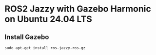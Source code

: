 # ROS2 Jazzy with Gazebo Harmonic on Ubuntu 24.04 LTS
## Install Gazebo
```{bash}
sudo apt-get install ros-jazzy-ros-gz
```
